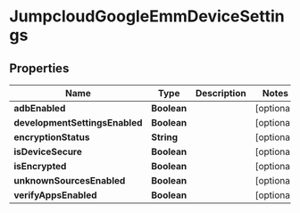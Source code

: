 

# JumpcloudGoogleEmmDeviceSettings


## Properties

| Name | Type | Description | Notes |
|------------ | ------------- | ------------- | -------------|
|**adbEnabled** | **Boolean** |  |  [optional] |
|**developmentSettingsEnabled** | **Boolean** |  |  [optional] |
|**encryptionStatus** | **String** |  |  [optional] |
|**isDeviceSecure** | **Boolean** |  |  [optional] |
|**isEncrypted** | **Boolean** |  |  [optional] |
|**unknownSourcesEnabled** | **Boolean** |  |  [optional] |
|**verifyAppsEnabled** | **Boolean** |  |  [optional] |



